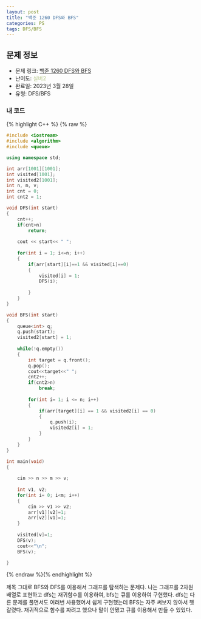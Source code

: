 ```yaml
---
layout: post
title: "백준 1260 DFS와 BFS"
categories: PS
tags: DFS/BFS
---
```


## 문제 정보
- 문제 링크: [백준 1260 DFS와 BFS](https://www.acmicpc.net/problem/1260)
- 난이도: <span style="color:#B5C78A">실버2</span>
- 완료일: 2023년 3월 28일
- 유형: DFS/BFS

### 내 코드

{% highlight C++ %} {% raw %}
```C++
#include <iostream>
#include <algorithm>
#include <queue>

using namespace std;

int arr[1001][1001];
int visited[1001];
int visited2[1001];
int n, m, v;
int cnt = 0;
int cnt2 = 1;

void DFS(int start)
{
	cnt++;
	if(cnt>n)
		return;
	
	cout << start<< " ";
	
	for(int i = 1; i<=n; i++)
	{
		if(arr[start][i]==1 && visited[i]==0)
		{
			visited[i] = 1;
			DFS(i);
			
		}
	}
}

void BFS(int start)
{	
	queue<int> q;
	q.push(start);
	visited2[start] = 1;
	
	while(!q.empty())
	{
		int target = q.front();
		q.pop();
		cout<<target<<" ";
		cnt2++;
		if(cnt2>n)
			break;
		
		for(int i= 1; i <= n; i++)
		{
			if(arr[target][i] == 1 && visited2[i] == 0)
			{
				q.push(i);
				visited2[i] = 1;
			}
		}
	}
}

int main(void)
{
	
	cin >> n >> m >> v;
	
	int v1, v2;
	for(int i= 0; i<m; i++)
	{
		cin >> v1 >> v2;
		arr[v1][v2]=1;
		arr[v2][v1]=1;
	}
	
	visited[v]=1;
	DFS(v);
	cout<<"\n";	
	BFS(v);
	
}
```
{% endraw %}{% endhighlight %}

제목 그대로 BFS와 DFS를 이용해서 그래프를 탐색하는 문제다. 나는 그래프를 2차원 배열로 표현하고 dfs는 재귀함수를 이용하여, bfs는 큐를 이용하여 구현했다. dfs는 다른 문제를 풀면서도 여러번 사용했어서 쉽게 구현했는데 BFS는 자주 써보지 않아서 헷갈렸다. 재귀적으로 함수를 짜려고 했으나 말이 안됐고 큐를 이용해서 만들 수 있었다.

